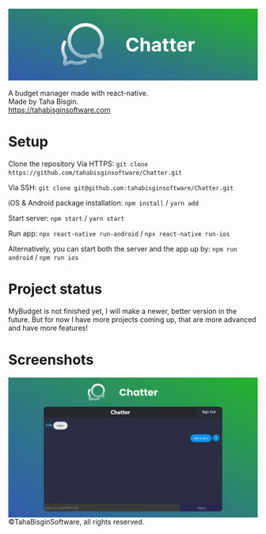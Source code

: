 ![Chatter](https://raw.githubusercontent.com/tahabisginsoftware/Chatter/master/screenshots/Github%20Cover.png?token=GHSAT0AAAAAABZ4SP2QDJIPN5NIC7EE3D36Y3QYX7A "Chatter")

A budget manager made with react-native. <br>
Made by Taha Bisgin. <br>
https://tahabisginsoftware.com

# Setup

Clone the repository
Via HTTPS: `git clone https://github.com/tahabisginsoftware/Chatter.git`

Via SSH: `git clone git@github.com:tahabisginsoftware/Chatter.git`

iOS & Android package installation: `npm install` / `yarn add`

Start server: `npm start` / `yarn start`

Run app: `npx react-native run-android` / `npx react-native run-ios`

Alternatively, you can start both the server and the app up by: `npm run android` / `npm run ios`

# Project status

MyBudget is not finished yet, I will make a newer, better version in the future. But for now I have more projects coming up, that are more advanced and have more features!

# Screenshots
<img align="left" alt="budget1" src="https://github.com/tahabisginsoftware/Chatter/blob/master/screenshots/screen_one.png" width="1920"/>
<br>
©TahaBisginSoftware, all rights reserved.
